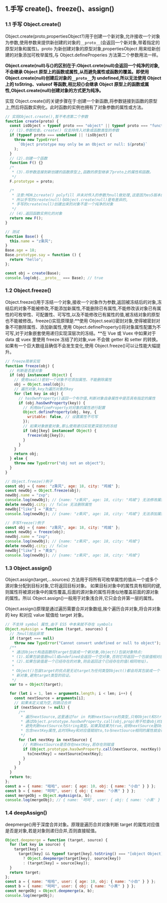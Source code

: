 ## 1.手写 create()、freeze()、assign()

### 1.1 手写 Object.create()

Object.create(proto,propertiesObject?)用于创建一个新对象,允许接收一个对象为参数,使用参数来提供新创建的对象的`__proto__`(会返回一个新对象,带着指定的原型对象和属性)。proto 为新创建对象的原型对象,propertiesObject 用来给新创建的对象添加可枚举属性,与 Object.defineProperies 方法第二个参数用法一样。

**Object.create(null)与{}的区别在于:Object.crete(null)会返回一个纯净的对象,不会继承 Object 原型上的函数或属性,从而避免属性或函数的覆盖。即使用 Object.create(null)创建后对象的`__proto__`为 undefined,所以无法使用 Object 上的 toString、valueof 等函数,相比较{}会继承 Object 原型上的函数或属性,Object.create(null)创建对象的方式更为纯净。**

实现 Object.create()的关键步骤在于:创建一个新函数,将参数链接到函数的原型上,然后将函数实例化。此时函数的实例也拥有了对象参数的属性或方法。

```js
// 实现Object.create(),暂不考虑第二个参数
function create(proto) {
  const isObject = typeof proto === "object" || typeof proto === "function";
  // (1).参数检查。create() 仅支持传入对象或函数类型的参数
  if (typeof proto === undefined || !isObject) {
    throw new TypeError(
      `Object prototype may only be an Object or null: ${proto}`
    );
  }
  // (2).创建一个函数
  function F() {}
  /*
   * (3).将参数连接到新创建的函数原型上,函数的原型继承了proto上的属性和函数。
   */
  F.prototype = proto;

  /*
   * 注意:MDN上create() polyfill 并未对传入的参数为null做处理,这是因为es5版本的限制,
   * 所以手写的create(null)与Object.create(null)是有差异的,
   * 手写的create(null)创建出来的对象不是一个纯净的对象
   */
  // (4).返回函数实例化的对象
  return new F();
}

// 测试
function Base() {
  this.name = "z乘风";
}
Base.age = 18;
Base.prototype.say = function () {
  return "hello";
};

const obj = create(Base);
console.log(obj.__proto__ === Base); // true
```

### 1.2 Object.freeze()

Object.freeze()用于冻结一个对象,接收一个对象作为参数,返回被冻结后的对象,冻结后的对象不能被修改,不能添加新属性,不能删除已有属性,不能修改该对象已有属性的可枚举性、可配置性、可写性,以及不能修改已有属性的值,被冻结对象的原型也不能被修改。freeze()实现原理是:**使用 Object.seal()密封对象,使得被密封对象不可删除属性、添加新属性,使用 Object.defineProperty()将对象属性配置为不可写,对于对象嵌套使用递归实现深层次的冻结。**在 Vue 或 Vuex 中如果对于 data 或 vuex 里使用 freeze 冻结了的对象,vue 不会做 getter 和 setter 的转换。如果有一个巨大数组且确信不会发生变化,使用 Object.freeze()可以让性能大幅提升。

```js
// freeze简单实现
function freeze(obj) {
  // 判断是否是对象
  if (obj instanceof Object) {
    // 使用seal()密封一个对象不可添加属性、不能删除属性
    obj = Object.seal(obj);
    // 遍历对象,key为遍历对象的key
    for (let key in obj) {
      // hasOwnProperty()返回一个布尔值,判断对象自身属性中是否具有指定的属性
      if (obj.hasOwnProperty(key)) {
        // 利用defineProperty对对象的属性进行配置
        Object.defineProperty(obj, key, {
          writable: false, // 设置属性不可写
        });
        // 如果对象嵌套对象,那么使用递归实现更深层次的冻结
        if (obj[key] instanceof Object) {
          freeze(obj[key]);
        }
      }
    }
    return obj;
  } else {
    throw new TypeError("obj not an object");
  }
}

// Object.freeze()例子
const obj = { name: "z乘风", age: 18, city: "鸡城" };
const newObj = Object.freeze(obj);
newObj.name = "zxp";
console.log(newObj); // {name: "z乘风", age: 18, city: "鸡城"} 无法修改属性值
delete newObj.city; // false 无法删除属性
newObj["like"] = "美女";
console.log(newObj); // {name: "z乘风", age: 18, city: "鸡城"} 无法添加属性值

// 手写freeze()例子
const obj = { name: "z乘风", age: 18, city: "鸡城" };
const newObj = freeze(obj);
newObj.name = "zxp";
console.log(newObj); // {name: "z乘风", age: 18, city: "鸡城"}
delete newObj.city; // false
newObj["like"] = "美女";
console.log(newObj); // {name: "z乘风", age: 18, city: "鸡城"}
```

### 1.3 Object.assign()

Object.assign(target,...sources) 方法用于将所有可枚举属性的值从一个或多个源对象分配到目标对象,它将返回目标对象。
如果目标对象中的属性具有相同的键,则属性将被源对象中的属性覆盖,后面的源对象的属性将类似地覆盖前面的源对象的属性。所以 Object.assign()一般用于对象浅合并,它只会合并第一层的属性。

Object.assign()原理是通过遍历需要合并对象数组,挨个遍历合并对象,将合并对象的 key 和对应 value 赋值给 target 对象。

```js
// 不支持 symbol 属性,由于 ES5 中本来就不存在 symbols
Object.myAssign = function (target, sources) {
  // 为null抛出异常
  if (target === null)
    throw new TypeError("Cannot convert undefined or null to object");
  /**
   * 通过Object构造函数将target包装成一个新对象,Object()包装对象特点:
   * (1).如果包装值是null或undefined会返回一个空对象,否则它将返回一个包装值相对应的类型的对象。
   * (2).如果包装值是一个已经存在的对象,则会返回这个已经存在的值(相同地址)。
   *
   * Object()包装target的优点是无论target为任何类型Object()都会将其包装成一个
   * 新对象,避免target类型的验证。
   */
  var to = Object(target);

  for (let i = 1, len = arguments.length; i < len; i++) {
    const nextSource = arguments[i];
    // 如果未定义或为空,则跳过合并
    if (nextSource != null) {
      /**
       * 遍历nextSource,这里通过for in 判断nextSource的类型,只有Object和String类型才会执行for in。
       * 通过Object.prototype.hasOwnProperty.call(obj,prop)用于检查obj对象中是否具有prop属性,
       * 避免判断nextSource为String类型。如果其结果为true,说明nextSource是Object类型且
       * 包含nextKey属性,此时将key和对应值赋给to,to与nextSource相同的属性就会被后者覆盖
       */
      for (let nextKey in nextSource) {
        // 判断nextSource是否存在nextKey,若存在则赋值
        if (Object.prototype.hasOwnProperty.call(nextSource, nextKey)) {
          to[nextKey] = nextSource[nextKey];
        }
      }
    }
  }
  return to;
};
const a = { name: "哈哈", user: { age: 10, obj: { name: "小白" } } };
const b = { name: "呵呵", user: { obj: { name: "小黑" } } };
const mergeObj = Object.myAssign(a, b);
console.log(mergeObj); // { name: '呵呵', user: { obj: { name: '小黑' } } }
```

### 1.4 deepAssign()

deepmerge()用于深度合并对象。原理是遍历合并对象判断 target 的属性对应值是否是对象,若是对象则递归合并,否则直接赋值。

```js
Object.deepmerge = function (target, source) {
  for (let key in source) {
    target[key] =
      target[key] && typeof target[key].toString() === "[object Object]"
        ? Object.deepmerge(target[key], source[key])
        : (target[key] = source[key]);
  }
  return target;
};
const a = { name: "哈哈", user: { age: 10, obj: { name: "小白" } } };
const b = { name: "呵呵", user: { obj: { name: "小黑" } } };
const mergeObj = Object.deepmerge(a, b);
console.log(mergeObj);
```
